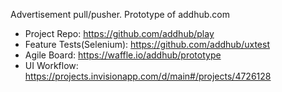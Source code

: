 Advertisement pull/pusher.  Prototype of addhub.com


- Project Repo: https://github.com/addhub/play
- Feature Tests(Selenium):  https://github.com/addhub/uxtest
- Agile Board: https://waffle.io/addhub/prototype
- UI Workflow: https://projects.invisionapp.com/d/main#/projects/4726128




